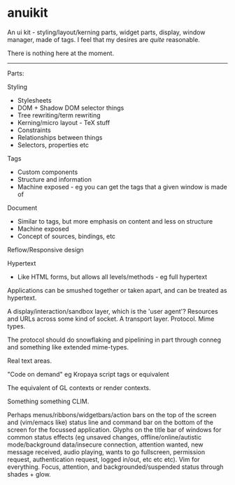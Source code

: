 # anuikit
An ui kit - styling/layout/kerning parts, widget parts, display, window manager, made of tags. I feel that my desires are *quite* reasonable.

There is nothing here at the moment.

---

Parts:

Styling
- Stylesheets
- DOM + Shadow DOM selector things
- Tree rewriting/term rewriting
- Kerning/micro layout - TeX stuff
- Constraints
- Relationships between things
- Selectors, properties etc

Tags
- Custom components
- Structure and information
- Machine exposed - eg you can get the tags that a given window is made of

Document
- Similar to tags, but more emphasis on content and less on structure
- Machine exposed
- Concept of sources, bindings, etc

Reflow/Responsive design

Hypertext
- Like HTML forms, but allows all levels/methods - eg full hypertext

Applications can be smushed together or taken apart, and can be treated as hypertext.

A display/interaction/sandbox layer, which is the 'user agent'?
Resources and URLs across some kind of socket.
A transport layer.
Protocol.
Mime types.

The protocol should do snowflaking and pipelining in part through conneg and something like extended mime-types.

Real text areas.

"Code on demand" eg Kropaya script tags or equivalent

The equivalent of GL contexts or render contexts.

Something something CLIM.

Perhaps menus/ribbons/widgetbars/action bars on the top of the screen and (vim/emacs like) status line and command bar on the bottom of the screen for the focussed application. Glyphs on the title bar of windows for common status effects (eg unsaved changes, offline/online/autistic mode/background data/insecure connection, attention wanted, new message received, audio playing, wants to go fullscreen, permission request, authentication request, logged in/out, etc etc etc). Vim for everything. Focus, attention, and backgrounded/suspended status through shades + glow.
